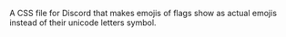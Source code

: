 A CSS file for Discord that makes emojis of flags show as actual emojis instead of their unicode letters symbol.
